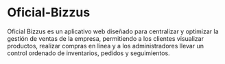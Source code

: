 # Oficial-Bizzus
Oficial Bizzus es un aplicativo web diseñado para centralizar y optimizar la gestión de ventas de la empresa, permitiendo a los clientes visualizar productos, realizar compras en línea y a los administradores llevar un control ordenado de inventarios, pedidos y seguimientos.
